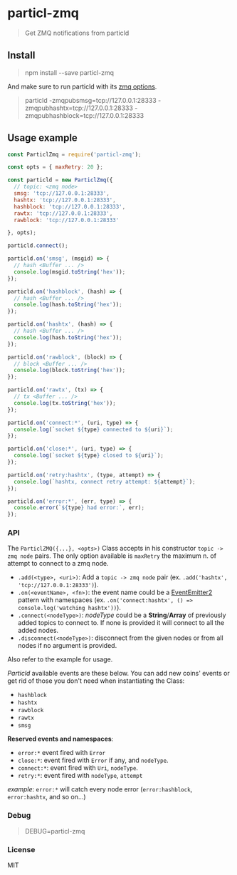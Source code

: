 # particl-zmq

> Get ZMQ notifications from particld

## Install

> npm install --save particl-zmq

And make sure to run particld with its [zmq options](https://github.com/particl/particl-core/blob/master/doc/zmq.md).

> particld -zmqpubsmsg=tcp://127.0.0.1:28333 -zmqpubhashtx=tcp://127.0.0.1:28333 -zmqpubhashblock=tcp://127.0.0.1:28333

## Usage example

```javascript
const ParticlZmq = require('particl-zmq');

const opts = { maxRetry: 20 };

const particld = new ParticlZmq({
  // topic: <zmq node>
  smsg: 'tcp://127.0.0.1:28333',
  hashtx: 'tcp://127.0.0.1:28333',
  hashblock: 'tcp://127.0.0.1:28333',
  rawtx: 'tcp://127.0.0.1:28333',
  rawblock: 'tcp://127.0.0.1:28333'

}, opts);

particld.connect();

particld.on('smsg', (msgid) => {
  // hash <Buffer ... />
  console.log(msgid.toString('hex'));
});

particld.on('hashblock', (hash) => {
  // hash <Buffer ... />
  console.log(hash.toString('hex'));
});

particld.on('hashtx', (hash) => {
  // hash <Buffer ... />
  console.log(hash.toString('hex'));
});

particld.on('rawblock', (block) => {
  // block <Buffer ... />
  console.log(block.toString('hex'));
});

particld.on('rawtx', (tx) => {
  // tx <Buffer ... />
  console.log(tx.toString('hex'));
});

particld.on('connect:*', (uri, type) => {
  console.log(`socket ${type} connected to ${uri}`);
});

particld.on('close:*', (uri, type) => {
  console.log(`socket ${type} closed to ${uri}`);
});

particld.on('retry:hashtx', (type, attempt) => {
  console.log(`hashtx, connect retry attempt: ${attempt}`);
});

particld.on('error:*', (err, type) => {
  console.error(`${type} had error:`, err);
});
```

### API

The `ParticlZMQ({...}, <opts>)` Class accepts in his constructor `topic -> zmq node` pairs. The only option available is `maxRetry` the maximum n. of attempt to connect to a zmq node.

- `.add(<type>, <uri>)`: Add a `topic -> zmq node` pair (ex. `.add('hashtx', 'tcp://127.0.0.1:28333')`).
- `.on(<eventName>, <fn>)`: the event name could be a [EventEmitter2](https://github.com/EventEmitter2/EventEmitter2) pattern with namespaces (ex. `.on('connect:hashtx', () => console.log('watching hashtx'))`).
- `.connect(<nodeType>)`: *nodeType* could be a **String**/**Array** of previously added topics to connect to. If none is provided it will connect to all the added nodes.
- `.disconnect(<nodeType>)`: disconnect from the given nodes or from all nodes if no argument is provided.

Also refer to the example for usage.

*Particld* available events are these below. You can add new coins' events or get rid of those you don't need when instantiating the Class:

- `hashblock`
- `hashtx`
- `rawblock`
- `rawtx`
- `smsg`

**Reserved events and namespaces**:

- `error:*` event fired with `Error`
- `close:*`: event fired with `Error` if any, and `nodeType`.
- `connect:*`: event fired with `Uri`, `nodeType`.
- `retry:*`: event fired with `nodeType`, `attempt`

*example*: `error:*` will catch every node error (`error:hashblock`, `error:hashtx`, and so on...)

### Debug

> DEBUG=particl-zmq

### License

MIT

